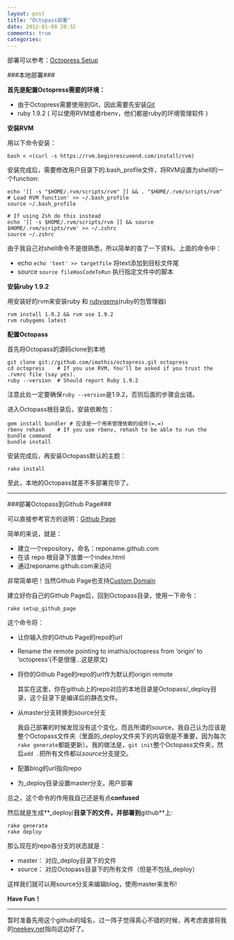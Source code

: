 ```yaml
---
layout: post
title: "Octopass部署"
date: 2012-01-08 20:32
comments: true
categories: 
---
```


部署可以参考：[Octopress Setup](http://octopress.org/docs/setup/)

###本地部署###

**首先是配置Octopress需要的环境：**

* 由于Octopress需要使用到Git，因此需要先安装[Git](http://git-scm.com/)
* ruby 1.9.2 ( 可以使用RVM或者rbenv，他们都是ruby的环境管理软件 )

**安装RVM**

用以下命令安装：

`bash < <(curl -s https://rvm.beginrescueend.com/install/rvm)`

安装完成后，需要修改用户目录下的.bash_profile文件，将RVM设置为shell的一个function:

    echo '[[ -s "$HOME/.rvm/scripts/rvm" ]] && . "$HOME/.rvm/scripts/rvm" # Load RVM function' >> ~/.bash_profile
    source ~/.bash_profile

    # If using Zsh do this instead
    echo '[[ -s $HOME/.rvm/scripts/rvm ]] && source $HOME/.rvm/scripts/rvm' >> ~/.zshrc
    source ~/.zshrc

由于我自己对shell命令不是很熟悉，所以简单的查了一下资料。上面的命令中：

* echo `echo 'text' >> targetfile` 将text添加到目标文件尾
* source `source fileHasCodeToRun` 执行指定文件中的脚本

<!-- more -->

**安装ruby 1.9.2**

用安装好的rvm来安装ruby 和 [rubygems](http://rubygems.org/)(ruby的包管理器)

    rvm install 1.9.2 && rvm use 1.9.2
    rvm rubygems latest

**配置Octopass**

首先将Octopass的源码clone到本地

    git clone git://github.com/imathis/octopress.git octopress
    cd octopress    # If you use RVM, You'll be asked if you trust the .rvmrc file (say yes).
    ruby --version  # Should report Ruby 1.9.2

注意此处一定要确保`ruby --version`是1.9.2，否则后面的步骤会出错。

进入Octopass根目录后，安装依赖包：

    gem install bundler # 应该是一个用来管理依赖的组件(=.=)
    rbenv rehash    # If you use rbenv, rehash to be able to run the bundle command
    bundle install

安装完成后，再安装Octopass默认的主题：

    rake install

至此，本地的Octopass就差不多部署完毕了。

---

###部署Octopass到Github Page###

可以直接参考官方的说明：[Github Page](http://pages.github.com)

简单的来说，就是：

* 建立一个repository，命名：reponame.github.com
* 在该 repo 根目录下放置一个index.html
* 通过reponame.github.com来访问

非常简单吧！当然Github Page也支持[Custom Domain](//http://pages.github.com/#custom_domains)

建立好你自己的Github Page后，回到Octopass目录，使用一下命令：
    
    rake setup_github_page

这个命令将：

* 让你输入你的Github Page的repo的url
* Rename the remote pointing to imathis/octopress from ‘origin’ to ‘octopress’(不是很懂…这是原文)
* 将你的Github Page的repo的url作为默认的origin remote

    其实在这里，你在github上的repo对应的本地目录是Octopass/_deploy目录，这个目录下是编译后的静态文件。
* 从master分支转换到source分支

    我自己部署的时候发现没有这个变化。而且所谓的source，我自己认为应该是整个Octopass文件夹（里面的_deploy文件夹下的内容倒是不重要，因为每次`rake generate`都能更新）。我的做法是，`git init`整个Octopass文件夹，然后`add .`把所有文件都以*source*分支提交。

* 配置blog的url指向repo
* 为_deploy目录设置master分支，用户部署

总之，这个命令的作用我自己还是有点**confused**

然后就是生成**_deploy/**目录下的文件，并部署到**github**上:

    rake generate
    rake deploy

那么现在的repo各分支的状态就是：

* master： 对应_deploy目录下的文件
* source： 对应Octopass目录下的所有文件（但是不包括_deploy）

这样我们就可以用source分支来编辑blog，使用master来发布!

**Have Fun！**

---

暂时准备先用这个github的域名，过一阵子觉得真心不错的时候，再考虑直接将我的[neekey.net](http://neekey.net/blog)指向这边好了。
